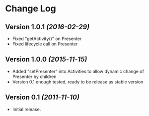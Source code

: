 Change Log
===============================================================================

Version 1.0.1 *(2016-02-29)*
----------------------------

 * Fixed "getActivity()" on Presenter
 * Fixed lifecycle call on Presenter

Version 1.0.0 *(2015-11-15)*
----------------------------

 * Added "setPresenter" into Activities to allow dynamic change of Presenter by children
 * Version 0.1 enough tested, ready to be release as stable version

Version 0.1 *(2011-11-10)*
----------------------------
 * Initial release.